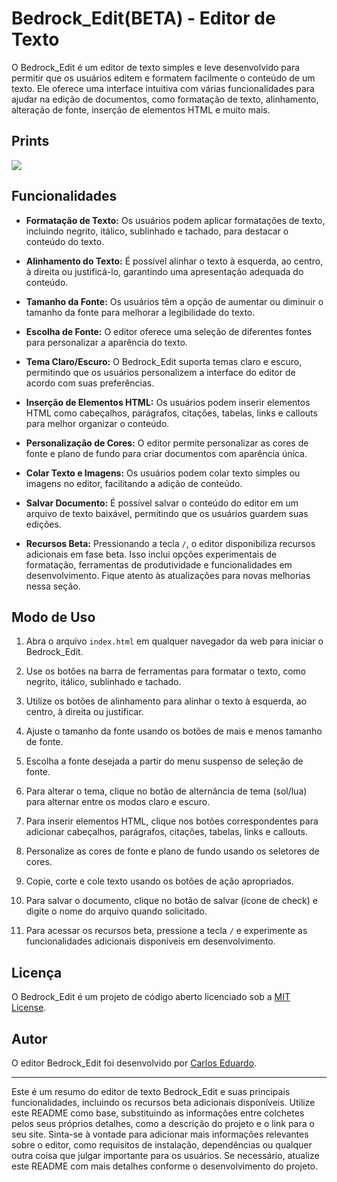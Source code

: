 <h1>Bedrock_Edit(BETA) - Editor de Texto</h1><p>O Bedrock_Edit é um editor de texto simples e leve desenvolvido para permitir que os usuários editem e formatem facilmente o conteúdo de um texto. Ele oferece uma interface intuitiva com várias funcionalidades para ajudar na edição de documentos, como formatação de texto, alinhamento, alteração de fonte, inserção de elementos HTML e muito mais.</p>
<h2>Prints</h2>
<img src="https://cdn.discordapp.com/attachments/1083996120688115752/1131198484419194980/image.png"/>
<h2>Funcionalidades</h2><ul><li><p><strong>Formatação de Texto:</strong> Os usuários podem aplicar formatações de texto, incluindo negrito, itálico, sublinhado e tachado, para destacar o conteúdo do texto.</p></li><li><p><strong>Alinhamento do Texto:</strong> É possível alinhar o texto à esquerda, ao centro, à direita ou justificá-lo, garantindo uma apresentação adequada do conteúdo.</p></li><li><p><strong>Tamanho da Fonte:</strong> Os usuários têm a opção de aumentar ou diminuir o tamanho da fonte para melhorar a legibilidade do texto.</p></li><li><p><strong>Escolha de Fonte:</strong> O editor oferece uma seleção de diferentes fontes para personalizar a aparência do texto.</p></li><li><p><strong>Tema Claro/Escuro:</strong> O Bedrock_Edit suporta temas claro e escuro, permitindo que os usuários personalizem a interface do editor de acordo com suas preferências.</p></li><li><p><strong>Inserção de Elementos HTML:</strong> Os usuários podem inserir elementos HTML como cabeçalhos, parágrafos, citações, tabelas, links e callouts para melhor organizar o conteúdo.</p></li><li><p><strong>Personalização de Cores:</strong> O editor permite personalizar as cores de fonte e plano de fundo para criar documentos com aparência única.</p></li><li><p><strong>Colar Texto e Imagens:</strong> Os usuários podem colar texto simples ou imagens no editor, facilitando a adição de conteúdo.</p></li><li><p><strong>Salvar Documento:</strong> É possível salvar o conteúdo do editor em um arquivo de texto baixável, permitindo que os usuários guardem suas edições.</p></li><li><p><strong>Recursos Beta:</strong> Pressionando a tecla <code>/</code>, o editor disponibiliza recursos adicionais em fase beta. Isso inclui opções experimentais de formatação, ferramentas de produtividade e funcionalidades em desenvolvimento. Fique atento às atualizações para novas melhorias nessa seção.</p></li></ul><h2>Modo de Uso</h2><ol><li><p>Abra o arquivo <code>index.html</code> em qualquer navegador da web para iniciar o Bedrock_Edit.</p></li><li><p>Use os botões na barra de ferramentas para formatar o texto, como negrito, itálico, sublinhado e tachado.</p></li><li><p>Utilize os botões de alinhamento para alinhar o texto à esquerda, ao centro, à direita ou justificar.</p></li><li><p>Ajuste o tamanho da fonte usando os botões de mais e menos tamanho de fonte.</p></li><li><p>Escolha a fonte desejada a partir do menu suspenso de seleção de fonte.</p></li><li><p>Para alterar o tema, clique no botão de alternância de tema (sol/lua) para alternar entre os modos claro e escuro.</p></li><li><p>Para inserir elementos HTML, clique nos botões correspondentes para adicionar cabeçalhos, parágrafos, citações, tabelas, links e callouts.</p></li><li><p>Personalize as cores de fonte e plano de fundo usando os seletores de cores.</p></li><li><p>Copie, corte e cole texto usando os botões de ação apropriados.</p></li><li><p>Para salvar o documento, clique no botão de salvar (ícone de check) e digite o nome do arquivo quando solicitado.</p></li><li><p>Para acessar os recursos beta, pressione a tecla <code>/</code> e experimente as funcionalidades adicionais disponíveis em desenvolvimento.</p></li></ol><h2>Licença</h2><p>O Bedrock_Edit é um projeto de código aberto licenciado sob a <a href="LICENSE" target="_new">MIT License</a>.</p><h2>Autor</h2><p>O editor Bedrock_Edit foi desenvolvido por <a href="https://github.com/caduzz" target="_new">Carlos Eduardo</a>.</p><hr><p>Este é um resumo do editor de texto Bedrock_Edit e suas principais funcionalidades, incluindo os recursos beta adicionais disponíveis. Utilize este README como base, substituindo as informações entre colchetes pelos seus próprios detalhes, como a descrição do projeto e o link para o seu site. Sinta-se à vontade para adicionar mais informações relevantes sobre o editor, como requisitos de instalação, dependências ou qualquer outra coisa que julgar importante para os usuários. Se necessário, atualize este README com mais detalhes conforme o desenvolvimento do projeto.</p>
